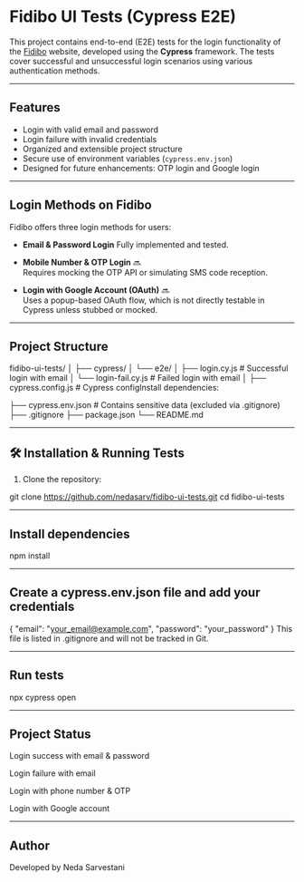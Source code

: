 #  Fidibo UI Tests (Cypress E2E)

This project contains end-to-end (E2E) tests for the login functionality of the [Fidibo](https://fidibo.com) website, developed using the **Cypress** framework. The tests cover successful and unsuccessful login scenarios using various authentication methods.

---

##  Features

-  Login with valid email and password
-  Login failure with invalid credentials
- Organized and extensible project structure
- Secure use of environment variables (`cypress.env.json`)
- Designed for future enhancements: OTP login and Google login

---

##  Login Methods on Fidibo

Fidibo offers three login methods for users:

-  **Email & Password Login** 
  Fully implemented and tested.

-  **Mobile Number & OTP Login** 🔜  
  Requires mocking the OTP API or simulating SMS code reception.

-  **Login with Google Account (OAuth)** 🔜  
  Uses a popup-based OAuth flow, which is not directly testable in Cypress unless stubbed or mocked.

---

##  Project Structure


fidibo-ui-tests/
│
├── cypress/
│ └── e2e/
│ ├── login.cy.js # Successful login with email
│ └── login-fail.cy.js # Failed login with email
│
├── cypress.config.js # Cypress configInstall dependencies:

├── cypress.env.json # Contains sensitive data (excluded via .gitignore)
├── .gitignore
├── package.json
└── README.md



---


## 🛠 Installation & Running Tests

1. Clone the repository:


git clone https://github.com/nedasarv/fidibo-ui-tests.git
cd fidibo-ui-tests

---

## Install dependencies
npm install

---

## Create a cypress.env.json file and add your credentials
{
  "email": "your_email@example.com",
  "password": "your_password"
}
 This file is listed in .gitignore and will not be tracked in Git.

---

## Run tests
npx cypress open

---

## Project Status
 Login success with email & password

 Login failure with email

 Login with phone number & OTP

 Login with Google account

 ---

 ## Author
 Developed by Neda Sarvestani